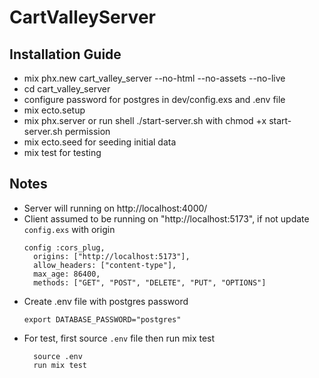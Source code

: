 # CartValleyServer

## Installation Guide
  * mix phx.new cart_valley_server --no-html --no-assets --no-live
  * cd cart_valley_server
  * configure password for postgres in dev/config.exs and .env file
  * mix ecto.setup
  * mix phx.server or run shell ./start-server.sh with chmod +x start-server.sh permission
  * mix ecto.seed for seeding initial data
  * mix test for testing

## Notes
- Server will running on http://localhost:4000/
- Client assumed to be running on "http://localhost:5173",
  if not update `config.exs` with origin
  ```
  config :cors_plug,
    origins: ["http://localhost:5173"],
    allow_headers: ["content-type"],
    max_age: 86400,
    methods: ["GET", "POST", "DELETE", "PUT", "OPTIONS"]
  ```
- Create .env file with postgres password
  ```
  export DATABASE_PASSWORD="postgres"
  ```
- For test, first source `.env` file then run mix test
  ```
    source .env
    run mix test
  ```
